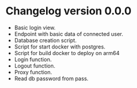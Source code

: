 # Changelog version 0.0.0

* Basic login view.
* Endpoint with basic data of connected user.
* Database creation script.
* Script for start docker with postgres.
* Script for build docker to deploy on arm64
* Login function.
* Logout function. 
* Proxy function.
* Read db password from pass.
